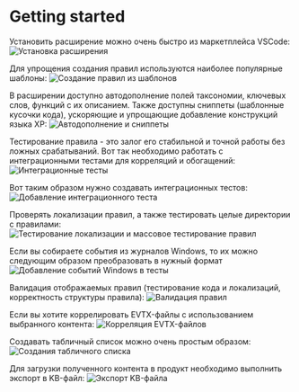 # Getting started

Установить расширение можно очень быстро из маркетплейса VSCode:
![Установка расширения](./ru_gif/install_extension.gif)

Для упрощения создания правил используются наиболее популярные шаблоны:
![Создание правил из шаблонов](./ru_gif/create_rules_from_templates.gif)

В расширении доступно автодополнение полей таксономии, ключевых слов, функций с их описанием. Также доступны сниппеты (шаблонные кусочки кода), ускоряющие и упрощающие добавление конструкций языка XP:
![Автодополнение и сниппеты](./ru_gif/hover_autocomplete_snippets.gif)

Тестирование правила - это залог его стабильной и точной работы без ложных срабатываний. Вот так необходимо работать с интеграционными тестами для корреляций и обогащений:
![Интеграционные тесты](./ru_gif/integration_tests.gif)

Вот таким образом нужно создавать интеграционных тестов:
![Добавление интеграционного теста](./ru_gif/integration_test_addition.gif)

Проверять локализации правил, а также тестировать целые директории с правилами:
![Тестирование локализации и массовое тестирование правил](./ru_gif/localization_test_and_test_folder.gif)

Если вы собираете события из журналов Windows, то их можно следующим образом преобразовать в нужный формат
![Добавление событий Windows в тесты](./ru_gif/xml_to_json.gif)

Валидация отображаемых правил (тестирование кода и локализаций, корректность структуры правила):
![Валидация правил](./ru_gif/content_validation.gif)

Если вы хотите коррелировать EVTX-файлы с использованием выбранного контента:
![Корреляция EVTX-файлов](./ru_gif/evtx_correlator.gif)

Создавать табличный список можно очень простым образом:
![Создания табличного списка](./ru_gif/create_table.gif)

Для загрузки полученного контента в продукт необходимо выполнить экспорт в KB-файл:
![Экспорт KB-файла](./ru_gif/export_kb.gif)
